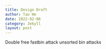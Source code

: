 ```yaml
---
title: Design Draft
author: Tao He
date: 2022-02-06
category: Jekyll
layout: post
---
```


Double free 
fastbin attack
unsorted bin attacks

